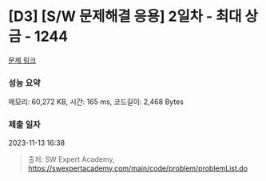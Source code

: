 # [D3] [S/W 문제해결 응용] 2일차 - 최대 상금 - 1244 

[문제 링크](https://swexpertacademy.com/main/code/problem/problemDetail.do?contestProbId=AV15Khn6AN0CFAYD) 

### 성능 요약

메모리: 60,272 KB, 시간: 165 ms, 코드길이: 2,468 Bytes

### 제출 일자

2023-11-13 16:38



> 출처: SW Expert Academy, https://swexpertacademy.com/main/code/problem/problemList.do